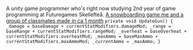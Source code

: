 A unity game programmer who's right now studying 2nd year of game programming at Futuregames Skellefteå.
[A snowboarding game me and a group of classmates made in ca 1 month](https://www.youtube.com/watch?v=06yZxxC6lMM)
``
private void UpdateGun()
        {
            _damage = baseDamage + currentStatModifiers.damageMod;
            _range = baseRange + currentStatModifiers.rangeMod;
            _overheat = baseOverheat + currentStatModifiers.overheatMod;
            _maxAmmo = baseMaxAmmo + currentStatModifiers.maxAmmoMod;
            _currentAmmo = _maxAmmo;
        }
``
